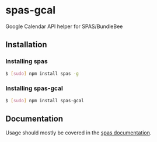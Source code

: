 # spas-gcal
Google Calendar API helper for SPAS/BundleBee

## Installation

### Installing spas
``` bash
$ [sudo] npm install spas -g
```

### Installing spas-gcal
``` bash
$ [sudo] npm install spas-gcal
```

## Documentation
Usage should mostly be covered in the [spas documentation](https://github.com/dtex/spas).
